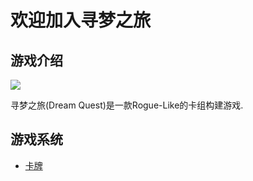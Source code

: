 # 欢迎加入寻梦之旅


## 游戏介绍

![](https://media.githubusercontent.com/media/dyzz/dyzz.github.io/master/images/DQIcon.png)

寻梦之旅(Dream Quest)是一款Rogue-Like的卡组构建游戏.


## 游戏系统

* [卡牌](pages/card.md)
